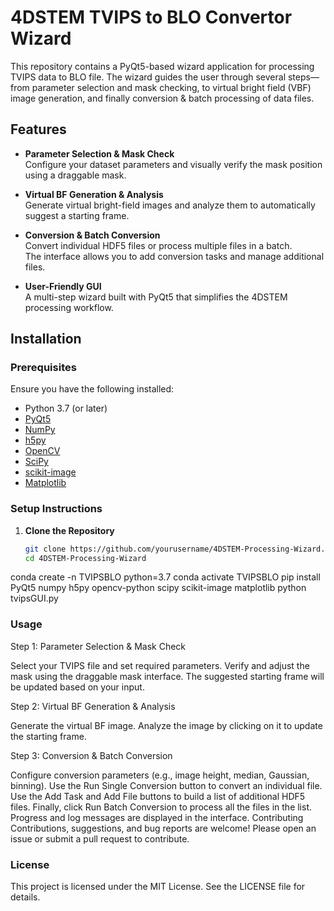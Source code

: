 # 4DSTEM TVIPS to BLO Convertor Wizard

This repository contains a PyQt5-based wizard application for processing TVIPS data to BLO file. The wizard guides the user through several steps—from parameter selection and mask checking, to virtual bright field (VBF) image generation, and finally conversion & batch processing of data files.

## Features

- **Parameter Selection & Mask Check**  
  Configure your dataset parameters and visually verify the mask position using a draggable mask.

- **Virtual BF Generation & Analysis**  
  Generate virtual bright-field images and analyze them to automatically suggest a starting frame.

- **Conversion & Batch Conversion**  
  Convert individual HDF5 files or process multiple files in a batch.  
  The interface allows you to add conversion tasks and manage additional files.

- **User-Friendly GUI**  
  A multi-step wizard built with PyQt5 that simplifies the 4DSTEM processing workflow.



## Installation

### Prerequisites

Ensure you have the following installed:
- Python 3.7 (or later)
- [PyQt5](https://pypi.org/project/PyQt5/)
- [NumPy](https://pypi.org/project/numpy/)
- [h5py](https://pypi.org/project/h5py/)
- [OpenCV](https://pypi.org/project/opencv-python/)
- [SciPy](https://pypi.org/project/scipy/)
- [scikit-image](https://pypi.org/project/scikit-image/)
- [Matplotlib](https://pypi.org/project/matplotlib/)

### Setup Instructions

1. **Clone the Repository**

   ```bash
   git clone https://github.com/yourusername/4DSTEM-Processing-Wizard.git
   cd 4DSTEM-Processing-Wizard
   
conda create -n TVIPSBLO python=3.7
conda activate TVIPSBLO
pip install PyQt5 numpy h5py opencv-python scipy scikit-image matplotlib
python tvipsGUI.py

### Usage
Step 1: Parameter Selection & Mask Check

Select your TVIPS file and set required parameters.
Verify and adjust the mask using the draggable mask interface.
The suggested starting frame will be updated based on your input.


Step 2: Virtual BF Generation & Analysis

Generate the virtual BF image.
Analyze the image by clicking on it to update the starting frame.


Step 3: Conversion & Batch Conversion

Configure conversion parameters (e.g., image height, median, Gaussian, binning).
Use the Run Single Conversion button to convert an individual file.
Use the Add Task and Add File buttons to build a list of additional HDF5 files.
Finally, click Run Batch Conversion to process all the files in the list.
Progress and log messages are displayed in the interface.
Contributing
Contributions, suggestions, and bug reports are welcome!
Please open an issue or submit a pull request to contribute.

### License
This project is licensed under the MIT License. See the LICENSE file for details.
